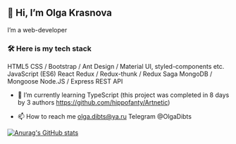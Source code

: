 ## 👋 Hi, I’m Olga Krasnova
 I’m a web-developer

### 🛠 Here is my tech stack
HTML5
CSS / Bootstrap / Ant Design / Material UI, styled-components etc.
JavaScript (ES6)
React
Redux / Redux-thunk / Redux Saga
MongoDB / Mongoose
Node.JS / Express
REST API

- 🌱 I’m currently learning TypeScript (this project was completed in 8 days by 3 authors https://github.com/hippofanty/Artnetic)
 

- 📫 How to reach me olga.dibts@ya.ru Telegram @OlgaDibts

<!---
Lgkrsnv/Lgkrsnv is a ✨ special ✨ repository because its `README.md` (this file) appears on your GitHub profile.
You can click the Preview link to take a look at your changes.
--->
[![Anurag's GitHub stats](https://github-readme-stats.vercel.app/api?username=Lgkrsnv&count_private=true)](https://github.com/lgkrsnv/github-readme-stats)
